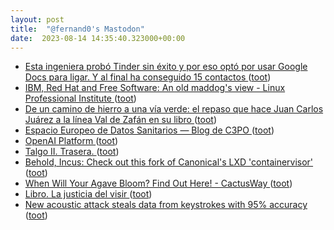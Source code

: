 ```yaml
---
layout: post
title:  "@fernand0's Mastodon"
date:  2023-08-14 14:35:40.323000+00:00
---
```

*  [Esta ingeniera probó Tinder sin éxito y por eso optó por usar Google Docs para ligar. Y al final ha conseguido 15 contactos ](https://www.genbeta.com/actualidad/esta-ingeniera-probo-tinder-exito-eso-opto-usar-google-docs-para-ligar-al-final-ha-conseguido-15-contacto) ([toot](https://mastodon.social/@fernand0/110888467845636361))
*  [IBM, Red Hat and Free Software: An old maddog&#39;s view - Linux Professional Institute   ](https://www.lpi.org/blog/2023/07/30/ibm-red-hat-and-free-software-an-old-maddogs-view/) ([toot](https://mastodon.social/@fernand0/110888257483574328))
*  [De un camino de hierro a una vía verde: el repaso que hace Juan Carlos Juárez a la línea Val de Zafán en su libro ](https://www.lacomarca.net/camino-hierro-via-verde-libro-juan-carlos-juarez-repasa-detalle-devenir-ferrocarril-val-zafan) ([toot](https://mastodon.social/@fernand0/110888011467199066))
*  [Espacio Europeo de Datos Sanitarios — Blog de C3PO ](https://c3po.website/blog/espacio-europeo-de-datos-sanitarios) ([toot](https://mastodon.social/@fernand0/110887647396760431))
*  [OpenAI Platform ](https://platform.openai.co) ([toot](https://mastodon.social/@fernand0/110887472038034319))
*  [Talgo II.  Trasera. ](https://www.flickr.com/photos/fernand0/53095204553) ([toot](https://mastodon.social/@fernand0/110887467012250910))
*  [Behold, Incus: Check out this fork of Canonical's LXD 'containervisor' ](https://www.theregister.com/2023/08/04/incus_lxd_fork) ([toot](https://mastodon.social/@fernand0/110887275215051971))
*  [When Will Your Agave Bloom? Find Out Here! - CactusWay ](https://cactusway.com/when-will-your-agave-bloom-find-out-here) ([toot](https://mastodon.social/@fernand0/110887006637068976))
*  [Libro. La justicia del visir ](https://fotografiasenmovimiento.wordpress.com/2023/08/14/libro-la-justicia-del-visir) ([toot](https://mastodon.social/@fernand0/110886946494706676))
*  [New acoustic attack steals data from keystrokes with 95% accuracy ](https://www.bleepingcomputer.com/news/security/new-acoustic-attack-steals-data-from-keystrokes-with-95-percent-accuracy) ([toot](https://mastodon.social/@fernand0/110886872806379549))

